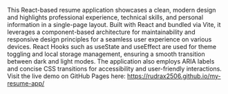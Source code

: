 This React-based resume application showcases a clean, modern design and highlights professional experience, technical skills, and personal information in a single-page layout. Built with React and bundled via Vite, it leverages a component-based architecture for maintainability and responsive design principles for a seamless user experience on various devices. React Hooks such as useState and useEffect are used for theme toggling and local storage management, ensuring a smooth transition between dark and light modes. The application also employs ARIA labels and concise CSS transitions for accessibility and user-friendly interactions. Visit the live demo on GitHub Pages here: https://rudrax2506.github.io/my-resume-app/